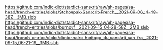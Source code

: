 https://github.com/indic-dict/stardict-sanskrit/raw/gh-pages/sa-head/french-entries/slobs/Stchoupak-Sanscrit-French__2021-09-06_14-48-38Z__2MB.slob  
https://github.com/indic-dict/stardict-sanskrit/raw/gh-pages/sa-head/french-entries/slobs/burnouf__2021-09-15_04-28-58Z__2MB.slob  
https://github.com/indic-dict/stardict-sanskrit/raw/gh-pages/sa-head/french-entries/slobs/dictionnaire-heritage_du_sanskrit_san-fra__2021-09-15_06-21-19__3MB.slob  

